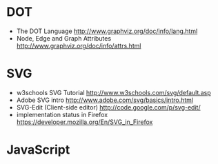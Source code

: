 # DOT #

  * The DOT Language http://www.graphviz.org/doc/info/lang.html
  * Node, Edge and Graph Attributes http://www.graphviz.org/doc/info/attrs.html

# SVG #

  * w3schools SVG Tutorial http://www.w3schools.com/svg/default.asp
  * Adobe SVG intro http://www.adobe.com/svg/basics/intro.html
  * SVG-Edit (Client-side editor) http://code.google.com/p/svg-edit/
  * implementation status in Firefox https://developer.mozilla.org/En/SVG_in_Firefox

# JavaScript #